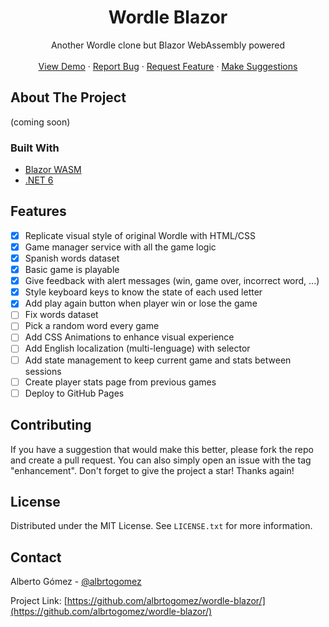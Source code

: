 <h1 align="center">Wordle Blazor</h1>

  <p align="center">
    Another Wordle clone but Blazor WebAssembly powered
    <br />
    <br />
    <a href="http://albrtogomez.github.io/wordle-blazor">View Demo</a>
    ·
    <a href="https://github.com/albrtogomez/wordle-blazor/issues">Report Bug</a>
    ·
    <a href="https://github.com/albrtogomez/wordle-blazor/issues">Request Feature</a>
    ·
    <a href="https://github.com/albrtogomez/wordle-blazor/issues">Make Suggestions</a>
  </p>
</div>

<!-- ABOUT THE PROJECT -->
## About The Project

(coming soon)

### Built With

* [Blazor WASM](https://dotnet.microsoft.com/en-us/apps/aspnet/web-apps/blazor)
* [.NET 6](https://docs.microsoft.com/es-es/dotnet/core/whats-new/dotnet-6)

<!-- Features -->
## Features

- [x] Replicate visual style of original Wordle with HTML/CSS
- [x] Game manager service with all the game logic
- [x] Spanish words dataset
- [x] Basic game is playable
- [x] Give feedback with alert messages (win, game over, incorrect word, ...)
- [x] Style keyboard keys to know the state of each used letter
- [x] Add play again button when player win or lose the game
- [ ] Fix words dataset
- [ ] Pick a random word every game
- [ ] Add CSS Animations to enhance visual experience
- [ ] Add English localization (multi-lenguage) with selector
- [ ] Add state management to keep current game and stats between sessions
- [ ] Create player stats page from previous games
- [ ] Deploy to GitHub Pages

<!-- CONTRIBUTING -->
## Contributing

If you have a suggestion that would make this better, please fork the repo and create a pull request. You can also simply open an issue with the tag "enhancement".
Don't forget to give the project a star! Thanks again!

<!-- LICENSE -->
## License

Distributed under the MIT License. See `LICENSE.txt` for more information.

<!-- CONTACT -->
## Contact

Alberto Gómez - [@albrtogomez](https://twitter.com/albrtogomez)

Project Link: [https://github.com/albrtogomez/wordle-blazor/](https://github.com/albrtogomez/wordle-blazor/)
